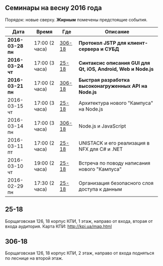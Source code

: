 ## Семинары на весну 2016 года

Порядок: новые сверху. **Жирным** помечены предстоящие события.

| Дата          | Время | Где              | Описание                                            |
|---            |---    |---               |---                                                  |
| **2016-03-28 пн** | 17:00 (2 часа) | [306-18](#306-18)  | **Протокол JSTP для клиент-сервера и СУБД** |
| **2016-03-24 чт** | 17:00 (3 часа) | [25-18](#25-18)    | **Синтаксис описания GUI для Qt, iOS, Android, Web и Node.js** |
| **2016-03-21 пн** | 17:00 (2 часа) | [306-18](#306-18)  | **Быстрая разработка высоконагруженных API на Node.js** |
| 2016-03-15 чт | 17:00 (3 часа) | [25-18](#25-18)   | Архитектура нового "Кампуса" на Node.js             |
| 2016-03-14 пн | 17:00 (3 часа) | [306-18](#306-18) | Node.js и JavaScript                                |
| 2016-03-11 пт | 17:00 (2 часа) | [25-18](#25-18)   | UNISTACK и его реализация в NFX для C# и .NET       |
| 2016-03-10 чт | 19:00 (2 часа) | [25-18](#25-18)   | Встреча по поводу написания нового "Кампуса"        |
| 2016-02-29 пн | 17:30 (2 часа) | [25-18](#25-18)   | Организация безопасного слоя доступа к данным       |

## 25-18

Борщаговская 126, 18 корпус КПИ, 1 этаж, направо от входа, вторая от входа аудитория.
Карта КПИ: http://kpi.ua/map.html

## 306-18

Борщаговская 126, 18 корпус КПИ, 2 этаж, направо от входа подняться по леснице на второй этаж.
